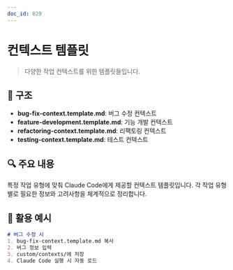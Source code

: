 ```yaml
---
doc_id: 829
---
```


# 컨텍스트 템플릿

> 다양한 작업 컨텍스트를 위한 템플릿들입니다.

## 📁 구조

- **bug-fix-context.template.md**: 버그 수정 컨텍스트
- **feature-development.template.md**: 기능 개발 컨텍스트
- **refactoring-context.template.md**: 리팩토링 컨텍스트
- **testing-context.template.md**: 테스트 컨텍스트

## 🔍 주요 내용

특정 작업 유형에 맞춰 Claude Code에게 제공할 컨텍스트 템플릿입니다. 각 작업 유형별로 필요한 정보와 고려사항을 체계적으로 정리합니다.

## 📌 활용 예시

```markdown
# 버그 수정 시
1. bug-fix-context.template.md 복사
2. 버그 정보 입력
3. custom/contexts/에 저장
4. Claude Code 실행 시 자동 로드
```